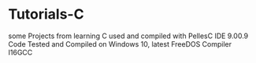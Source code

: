 # Tutorials-C
 some Projects from learning C used and compiled with PellesC IDE 9.00.9
<br>
Code Tested and Compiled on Windows 10, latest FreeDOS Compiler I16GCC
